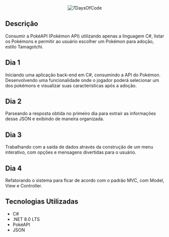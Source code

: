 <div align="center">
  <img src="https://github.com/user-attachments/assets/0637a1dd-f379-4fb4-b577-65d2df6bc769" alt="7DaysOfCode">
</div>


## Descrição
Consumir a PokéAPI (Pokémon API) utilizando apenas a linguagem C#, listar os Pokémons e permitir ao usuário escolher um Pokémon para adoção, estilo Tamagotchi.

## Dia 1
Iniciando uma aplicação back-end em C#, consumindo a API do Pokémon. Desenvolvendo uma funcionalidade onde o jogador poderá selecionar um dos pokémons e visualizar suas características após a adoção.

## Dia 2
Parseando a resposta obtida no primeiro dia para extrair as informações desse JSON e exibindo de maneira organizada.

## Dia 3
Trabalhando com a saída de dados através da construção de um menu interativo, com opções e mensagens divertidas para o usuário.

## Dia 4
Refatorando o sistema para ficar de acordo com o padrão MVC, com Model, View e Controller.

## Tecnologias Utilizadas
- C#
- .NET 8.0 LTS
- PokéAPI
- JSON
